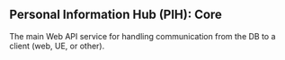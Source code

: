 ## Personal Information Hub (PIH): Core

The main Web API service for handling communication from the DB to a client (web, UE, or other).
